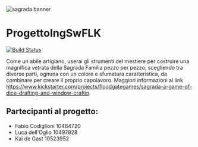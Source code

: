 ![sagrada banner](https://ksr-ugc.imgix.net/assets/013/393/383/88f9cae91e41ef71ac2b06fb2fa564de_original.jpg?w=1024&h=576&fit=fill&bg=000000&v=1473272732&auto=format&q=92&s=ec3ac5ec050115cbbcc0666e2315ab7b)

# ProgettoIngSwFLK 
[![Build Status](https://travis-ci.com/fabiocody/ProgettoIngSwFLK.svg?token=vreerFzSmcFLsbiVv8aF&branch=master)](https://travis-ci.com/fabiocody/ProgettoIngSwFLK)

Come un abile artigiano, userai gli strumenti del mestiere per costruire una magnifica vetrata della Sagrada Familia pezzo per pezzo, scegliendo tra diverse parti, ognuna con un colore e sfumatura caratteristica, da combinare per creare il proprio capolavoro.
Maggiori informazioni al link https://www.kickstarter.com/projects/floodgategames/sagrada-a-game-of-dice-drafting-and-window-craftin.


## Partecipanti al progetto:
* Fabio Codiglioni 10484720
* Luca dell'Oglio 10497928 
* Kai de Gast 10523952

